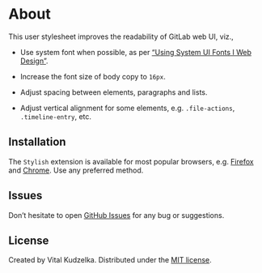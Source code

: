 # About

This user stylesheet improves the readability of GitLab web UI, viz.,

- Use system font when possible, as per [“Using System UI Fonts I Web
  Design”](https://www.smashingmagazine.com/2015/11/using-system-ui-fonts-practical-guide/).

- Increase the font size of body copy to `16px`.

- Adjust spacing between elements, paragraphs and lists.

- Adjust vertical alignment for some elements, e.g. `.file-actions`,
  `.timeline-entry`, etc.


## Installation

The `Stylish` extension is available for most popular browsers, e.g. [Firefox](https://addons.mozilla.org/en-US/firefox/addon/stylish/)
and [Chrome](https://chrome.google.com/webstore/detail/stylish/fjnbnpbmkenffdnngjfgmeleoegfcffe).
Use any preferred method.


## Issues

Don’t hesitate to open [GitHub Issues](https://github.com/vitalk/gitlab-better-readability/issues) for any bug or suggestions.


## License

Created by Vital Kudzelka. Distributed under the [MIT license](http://mit-license.org/vitalk).
